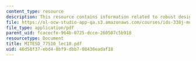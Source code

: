 ```yaml
---
content_type: resource
description: This resource contains information related to robust design.
file: https://ol-ocw-studio-app-qa.s3.amazonaws.com/courses/ids-338j-multidisciplinary-system-design-optimization-spring-2010/46d58f37ebd40bf9dbb708436eadaf18_MITESD_77S10_lec18.pdf
file_type: application/pdf
parent_uid: fcacecfe-964b-0725-dcce-260507c5b918
resourcetype: Document
title: MITESD_77S10_lec18.pdf
uid: 46d58f37-ebd4-0bf9-dbb7-08436eadaf18
---
```

